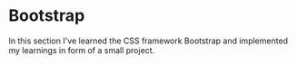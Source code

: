 # Bootstrap
In this section I've learned the CSS framework Bootstrap and implemented my learnings in form of a small project.
